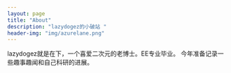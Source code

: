 ```yaml
---
layout: page
title: "About"
description: "lazydogez的小破站 " 
header-img: "img/azurelane.png"
---
```


lazydogez就是在下，一个喜爱二次元的老博士。EE专业毕业。
今年准备记录一些趣事趣闻和自己科研的进展。





